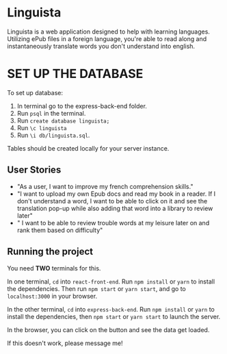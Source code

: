 # Linguista

Linguista is a web application designed to help with learning languages. Utilizing ePub files in a foreign language, you're able to read along and instantaneously translate words you don't understand into english.

# SET UP THE DATABASE

To set up database:
  1. In terminal go to the express-back-end folder.
  2. Run `psql` in the terminal.
  3. Run `create database linguista;`
  4. Run `\c linguista`
  5. Run `\i db/linguista.sql`.

Tables should be created locally for your server instance.

## User Stories
- "As a user, I want to improve my french comprehension skills."
- "I want to upload my own Epub docs and read my book in a reader. If I don't understand a word, I want to be able to click on it and see the translation pop-up while also adding that word into a library to review later"
- " I want to be able to review trouble words at my leisure later on and rank them based on difficulty"

## Running the project

You need **TWO** terminals for this.

In one terminal, `cd` into `react-front-end`. Run `npm install` or `yarn` to install the dependencies. Then run `npm start` or `yarn start`, and go to `localhost:3000` in your browser.

In the other terminal, `cd` into `express-back-end`. Run `npm install` or `yarn` to install the dependencies, then `npm start` or `yarn start` to launch the server.

In the browser, you can click on the button and see the data get loaded.

If this doesn't work, please message me!

